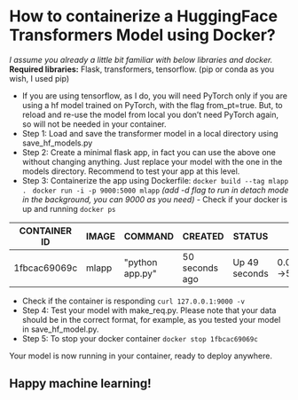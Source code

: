 
# How to containerize a HuggingFace Transformers Model using Docker? 

*I assume you already a little bit familiar with below libraries and docker.* 
**Required libraries:** Flask, transformers, tensorflow. (pip or conda as you wish, I used pip) 
- If you are using tensorflow, as I do, you will need PyTorch only if you are using a hf model trained on PyTorch, with the flag from_pt=true. But, to reload and re-use the model from local you don’t need PyTorch again, so will not be needed in your container. 
 - Step 1: Load and save the transformer model in a local directory using save_hf_models.py 
 - Step 2: Create a minimal flask app, in fact you can use the above one without changing anything. Just replace your model with the one in the models directory. Recommend to test your app at this level. 
 - Step 3: Containerize the app using Dockerfile:
		  `docker build --tag mlapp . `
		  `docker run -i -p 9000:5000 mlapp` *(add -d flag to run in detach mode in the background, you can 9000 as you need)* 
		- Check if your docker is up and running 
		  `docker ps`

| CONTAINER ID |  IMAGE |  COMMAND |  CREATED |  STATUS  | PORTS | NAMES | 
|--------------|--------|----------|----------|----------|-------|-------|
| 1fbcac69069c |  mlapp |  "python app.py" |  50 seconds ago |  Up 49 seconds |  0.0.0.0:9000->5000/tcp |  crazy_pike | 

- Check if the container is responding `curl 127.0.0.1:9000 -v`
- Step 4: Test your model with make_req.py. Please note that your data should be in the correct format, for example, as you tested your model in save_hf_model.py. 
- Step 5: To stop your docker container 
			`docker stop 1fbcac69069c`

Your model is now running in your container, ready to deploy anywhere. 

## Happy machine learning!
